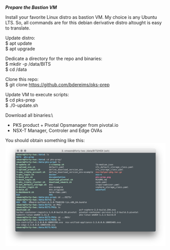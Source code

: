 ***Prepare the Bastion VM***

Install your favorite Linux distro as bastion VM. My choice is any Ubuntu LTS.
So, all commands are for this debian derivative distro altought is easy to translate.

Update distro:\
$ apt update\
$ apt upgrade

Dedicate a directory for the repo and binaries:\
$ mkdir -p /data/BITS\
$ cd /data

Clone this repo:\
$ git clone https://github.com/bdereims/pks-prep

Update VM to execute scripts:\
$ cd pks-prep\
$ ./0-update.sh

Download all binaries:\
- PKS product + Pivotal Opsmanager from pivotal.io
- NSX-T Manager, Controler and Edge OVAs

You should obtain something like this:\
![alt text][bastion-vm]

[bastion-vm]: img/bastion-vm.png "Bastion VM"
